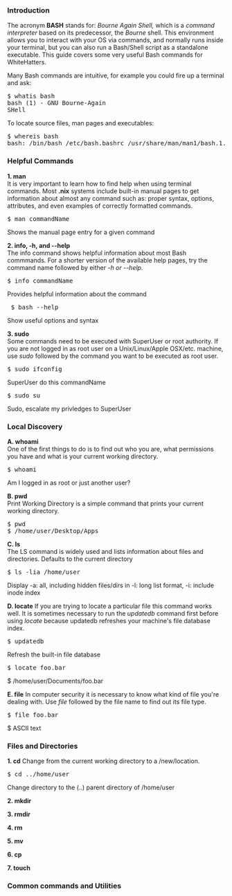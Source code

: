 ### Introduction
The acronym **BASH** stands for: *Bourne Again Shell,* which is a *command interpreter* based on its predecessor, the *Bourne* shell.  This environment allows you to interact with your OS via commands, and normally runs inside your terminal, but you can also run a Bash/Shell script as a standalone executable. This guide covers some very useful Bash commands for WhiteHatters. 

Many Bash commands are intuitive, for example you could fire up a terminal and ask:
	<pre>$ whatis bash <br>bash (1)    - GNU Bourne-Again SHell</pre>
To locate source files, man pages and executables:

<pre>$ whereis bash
bash: /bin/bash /etc/bash.bashrc /usr/share/man/man1/bash.1.gz</pre>



### Helpful Commands
**1. man** <br>
It is very important to learn how to find help when using terminal commands. Most **.nix**  systems include built-in manual pages to get information about almost any command such as: proper syntax, options, attributes, and even examples of correctly formatted commands.
<pre>$ man commandName</pre>Shows the manual page entry for a given command

**2. info, -h, and --help** <br>
The info command shows helpful information about most Bash commmands. For a shorter version of the available help pages, try the command name followed by either *-h or --help.*
<pre>$ info commandName</pre>  Provides helpful information about the command

<pre> $ bash --help </pre> Show useful options and syntax

**3. sudo** <br>
Some commands need to be executed with SuperUser or root authority. If you are not logged in as root user on a Unix/Linux/Apple OSX/etc. machine, use *sudo* followed by the command you want to be executed as root user.
<pre>$ sudo ifconfig</pre> 

SuperUser do this commandName
<pre>$ sudo su</pre> Sudo, escalate my privledges to SuperUser 

### Local Discovery
**A. whoami**<br>
One of the first things to do is to find out who you are, what permissions you have and what is your current working directory.
<pre>$ whoami</pre>	 Am I logged in as root or just another user?</pre>
 
**B. pwd**<br>
Print Working Directory is a simple command that prints your current working directory.
<pre>$ pwd 
$ /home/user/Desktop/Apps</pre>

**C. ls**<br>
The LS command is widely used and lists information about files and directories. Defaults to the current directory
<pre>$ ls -lia /home/user</pre>                       Display -a: all, including hidden files/dirs in -l: long list format, -i: include inode index</pre>

**D. locate**
If you are trying to locate a particular file this command works well. It is sometimes necessary to run the *updatedb* command first before using *locate* because updatedb refreshes your machine's file database index.
<pre>$ updatedb</pre>Refresh the built-in file database
 
<pre>$ locate foo.bar</pre> $ /home/user/Documents/foo.bar

**E. file**
In computer security it is necessary to know what kind of file you're dealing with. Use *file* followed by the file name to find out its file type.
<pre>$ file foo.bar</pre> 

$ ASCII text

### Files and Directories
**1. cd**
Change from the current working directory to a /new/location.
<pre>$ cd ../home/user</pre>Change directory to the (..) parent directory of /home/user

**2. mkdir**

**3. rmdir**

**4. rm**

**5. mv**

**6. cp**

**7. touch**

### Common commands and Utilities